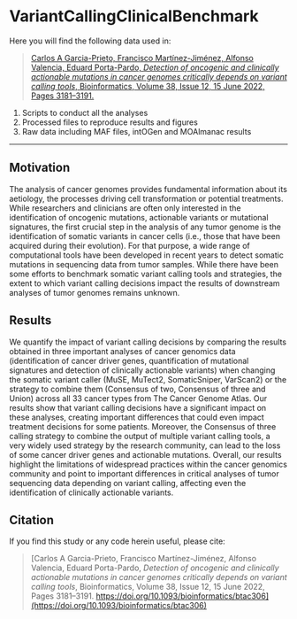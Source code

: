 # VariantCallingClinicalBenchmark
Here you will find the following data used in:
>[Carlos A Garcia-Prieto, Francisco Martínez-Jiménez, Alfonso Valencia, Eduard Porta-Pardo, *Detection of oncogenic and clinically actionable mutations in cancer genomes critically depends on variant calling tools*, Bioinformatics, Volume 38, Issue 12, 15 June 2022, Pages 3181–3191.](https://doi.org/10.1093/bioinformatics/btac306)
1. Scripts to conduct all the analyses
2. Processed files to reproduce results and figures
3. Raw data including MAF files, intOGen and MOAlmanac results
___
## Motivation 
The analysis of cancer genomes provides fundamental information about its aetiology, the processes driving cell transformation or potential treatments. While researchers and clinicians are often only interested in the identification of oncogenic mutations, actionable variants or mutational signatures, the first crucial step in the analysis of any tumor genome is the identification of somatic variants in cancer cells (i.e., those that have been acquired during their evolution). For that purpose, a wide range of computational tools have been developed in recent years to detect somatic mutations in sequencing data from tumor samples. While there have been some efforts to benchmark somatic variant calling tools and strategies, the extent to which variant calling decisions impact the results of downstream analyses of tumor genomes remains unknown.  
## Results
We quantify the impact of variant calling decisions by comparing the results obtained in three important analyses of cancer genomics data (identification of cancer driver genes, quantification of mutational signatures and detection of clinically actionable variants) when changing the somatic variant caller (MuSE, MuTect2, SomaticSniper, VarScan2) or the strategy to combine them (Consensus of two, Consensus of three and Union) across all 33 cancer types from The Cancer Genome Atlas. Our results show that variant calling decisions have a significant impact on these analyses, creating important differences that could even impact treatment decisions for some patients. Moreover, the Consensus of three calling strategy to combine the output of multiple variant calling tools, a very widely used strategy by the research community, can lead to the loss of some cancer driver genes and actionable mutations. Overall, our results highlight the limitations of widespread practices within the cancer genomics community and point to important differences in critical analyses of tumor sequencing data depending on variant calling, affecting even the identification of clinically actionable variants.
## Citation
If you find this study or any code herein useful, please cite:
>[Carlos A Garcia-Prieto, Francisco Martínez-Jiménez, Alfonso Valencia, Eduard Porta-Pardo, *Detection of oncogenic and clinically actionable mutations in cancer genomes critically depends on variant calling tools*, Bioinformatics, Volume 38, Issue 12, 15 June 2022, Pages 3181–3191. https://doi.org/10.1093/bioinformatics/btac306](https://doi.org/10.1093/bioinformatics/btac306)
